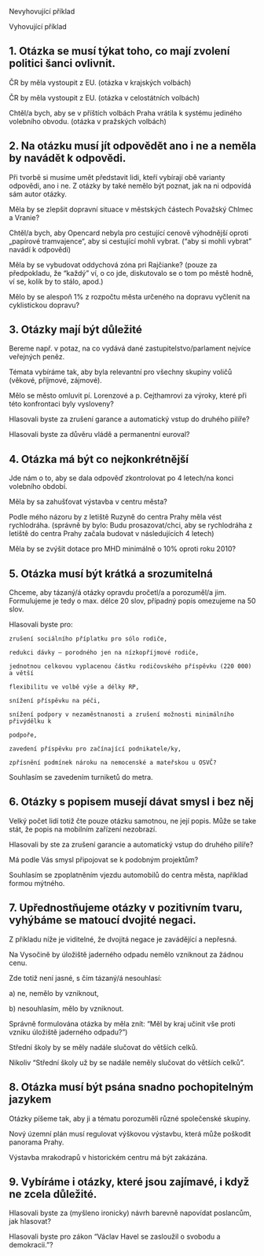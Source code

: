 <script setup>
import IconBadge from '@/components/design-system/icons/IconBadge.vue'

import {
  vkiLogoInFavour,
  vkiLogoAgainst,
} from '@/components/design-system/icons';
</script>

<IconBadge :icon="vkiLogoAgainst" :background-color="'white'" :color="'rgb(var(--color-secondary-fg))'" /> Nevyhovující příklad

<IconBadge :icon="vkiLogoInFavour" :background-color="'white'" :color="'rgb(var(--color-primary-fg))'" /> Vyhovující příklad

## 1. Otázka se musí týkat toho, co mají zvolení politici šanci ovlivnit.

<IconBadge :icon="vkiLogoAgainst" :background-color="'white'" :color="'rgb(var(--color-secondary-fg))'" /> ČR by měla vystoupit z EU. (otázka v krajských volbách)

<IconBadge :icon="vkiLogoInFavour" :background-color="'white'" :color="'rgb(var(--color-primary-fg))'" /> ČR by měla vystoupit z EU. (otázka v celostátních volbách)

<IconBadge :icon="vkiLogoInFavour" :background-color="'white'" :color="'rgb(var(--color-primary-fg))'" /> Chtěl/a bych, aby se v příštích volbách Praha vrátila k
systému jediného volebního obvodu. (otázka v pražských volbách)

## 2. Na otázku musí jít odpovědět ano i ne a neměla by navádět k odpovědi.

Při tvorbě si musíme umět představit lidi, kteří vybírají obě varianty odpovědi, ano i ne. Z otázky by také nemělo být poznat, jak na ni odpovídá sám autor otázky.

<IconBadge :icon="vkiLogoAgainst" :background-color="'white'" :color="'rgb(var(--color-secondary-fg))'" /> Měla by se zlepšit dopravní situace v městských částech
Považský Chlmec a Vranie?

<IconBadge :icon="vkiLogoAgainst" :background-color="'white'" :color="'rgb(var(--color-secondary-fg))'" /> Chtěl/a bych, aby Opencard nebyla pro cestující cenově
výhodnější oproti „papírové tramvajence“, aby si cestující mohli vybrat. (“aby si mohli vybrat” navádí k odpovědi)

<IconBadge :icon="vkiLogoInFavour" :background-color="'white'" :color="'rgb(var(--color-primary-fg))'" /> Měla by se vybudovat oddychová zóna pri Rajčianke? (pouze za
předpokladu, že “každý” ví, o co jde, diskutovalo se o tom po městě hodně, ví se, kolik by to stálo, apod.)

<IconBadge :icon="vkiLogoInFavour" :background-color="'white'" :color="'rgb(var(--color-primary-fg))'" /> Mělo by se alespoň 1% z rozpočtu města určeného na dopravu
vyčlenit na cyklistickou dopravu?

## 3. Otázky mají být důležité

Bereme např. v potaz, na co vydává dané zastupitelstvo/parlament nejvíce veřejných peněz.

Témata vybíráme tak, aby byla relevantní pro všechny skupiny voličů (věkové, příjmové, zájmové).

<IconBadge :icon="vkiLogoAgainst" :background-color="'white'" :color="'rgb(var(--color-secondary-fg))'" /> Mělo se město omluvit pí. Lorenzové a p. Cejthamrovi za
výroky, které při této konfrontaci byly vysloveny?

<IconBadge :icon="vkiLogoInFavour" :background-color="'white'" :color="'rgb(var(--color-primary-fg))'" /> Hlasovali byste za zrušení garance a automatický vstup do
druhého pilíře?

<IconBadge :icon="vkiLogoInFavour" :background-color="'white'" :color="'rgb(var(--color-primary-fg))'" /> Hlasovali byste za důvěru vládě a permanentní euroval?

## 4. Otázka má být co nejkonkrétnější

Jde nám o to, aby se dala odpověď zkontrolovat po 4 letech/na konci volebního období.

<IconBadge :icon="vkiLogoAgainst" :background-color="'white'" :color="'rgb(var(--color-secondary-fg))'" /> Měla by sa zahušťovat výstavba v centru města?

<IconBadge :icon="vkiLogoAgainst" :background-color="'white'" :color="'rgb(var(--color-secondary-fg))'" /> Podle mého názoru by z letiště Ruzyně do centra Prahy měla
vést rychlodráha. (správně by bylo: Budu prosazovat/chci, aby se rychlodráha z letiště do centra Prahy začala budovat v následujících 4 letech)

<IconBadge :icon="vkiLogoInFavour" :background-color="'white'" :color="'rgb(var(--color-primary-fg))'" /> Měla by se zvýšit dotace pro MHD minimálně o 10% oproti roku
2010?

## 5. Otázka musí být krátká a srozumitelná

Chceme, aby tázaný/á otázky opravdu pročetl/a a porozuměl/a jim. Formulujeme je tedy o max. délce 20 slov, případný popis omezujeme na 50 slov.

<IconBadge :icon="vkiLogoAgainst" :background-color="'white'" :color="'rgb(var(--color-secondary-fg))'" /> Hlasovali byste pro:

 	zrušení sociálního příplatku pro sólo rodiče,

 	redukci dávky – porodného jen na nízkopříjmové rodiče,

 	jednotnou celkovou vyplacenou částku rodičovského příspěvku (220 000) a větší

	flexibilitu ve volbě výše a délky RP,

 	snížení příspěvku na péči,

 	snížení podpory v nezaměstnanosti a zrušení možnosti minimálního přivýdělku k

 	podpoře,

 	zavedení příspěvku pro začínající podnikatele/ky,

 	zpřísnění podmínek nároku na nemocenské a mateřskou u OSVČ?

<IconBadge :icon="vkiLogoInFavour" :background-color="'white'" :color="'rgb(var(--color-primary-fg))'" /> Souhlasím se zavedením turniketů do metra.

## 6. Otázky s popisem musejí dávat smysl i bez něj

Velký počet lidí totiž čte pouze otázku samotnou, ne její popis. Může se take stát, že popis na mobilním zařízení nezobrazí.

<IconBadge :icon="vkiLogoAgainst" :background-color="'white'" :color="'rgb(var(--color-secondary-fg))'" /> Hlasovali by ste za zrušení garancie a automatický vstup do
druhého pilíře?

<IconBadge :icon="vkiLogoAgainst" :background-color="'white'" :color="'rgb(var(--color-secondary-fg))'" /> Má podle Vás smysl připojovat se k podobným projektům?

<IconBadge :icon="vkiLogoInFavour" :background-color="'white'" :color="'rgb(var(--color-primary-fg))'" /> Souhlasím se zpoplatněním vjezdu automobilů do centra města,
například formou mýtného.

## 7. Upřednostňujeme otázky v pozitivním tvaru, vyhýbáme se matoucí dvojité negaci.

Z příkladu níže je viditelné, že dvojitá negace je zavádějící a nepřesná.

<IconBadge :icon="vkiLogoAgainst" :background-color="'white'" :color="'rgb(var(--color-secondary-fg))'" /> Na Vysočině by úložiště jaderného odpadu nemělo vzniknout za
žádnou cenu.

Zde totiž není jasné, s čím tázaný/á nesouhlasí:

a) ne, nemělo by vzniknout,

b) nesouhlasím, mělo by vzniknout.

Správně formulována otázka by měla znít: “Měl by kraj učinit vše proti vzniku úložiště jaderného odpadu?”)

<IconBadge :icon="vkiLogoInFavour" :background-color="'white'" :color="'rgb(var(--color-primary-fg))'" /> Střední školy by se měly nadále slučovat do větších celků.

Nikoliv “Střední školy už by se nadále neměly slučovat do větších celků”.

## 8. Otázka musí být psána snadno pochopitelným jazykem

Otázky píšeme tak, aby ji a tématu porozuměli různé společenské skupiny.

<IconBadge :icon="vkiLogoAgainst" :background-color="'white'" :color="'rgb(var(--color-secondary-fg))'" /> Nový územní plán musí regulovat výškovou výstavbu, která
může poškodit panorama Prahy.

<IconBadge :icon="vkiLogoInFavour" :background-color="'white'" :color="'rgb(var(--color-primary-fg))'" /> Výstavba mrakodrapů v historickém centru má být zakázána.

## 9. Vybíráme i otázky, které jsou zajímavé, i když ne zcela důležité.

<IconBadge :icon="vkiLogoInFavour" :background-color="'white'" :color="'rgb(var(--color-primary-fg))'" /> Hlasovali byste za (myšleno ironicky) návrh barevně
napovídat poslancům, jak hlasovat?

<IconBadge :icon="vkiLogoInFavour" :background-color="'white'" :color="'rgb(var(--color-primary-fg))'" /> Hlasovali byste pro zákon “Václav Havel se zasloužil o 
svobodu a demokracii.”?

